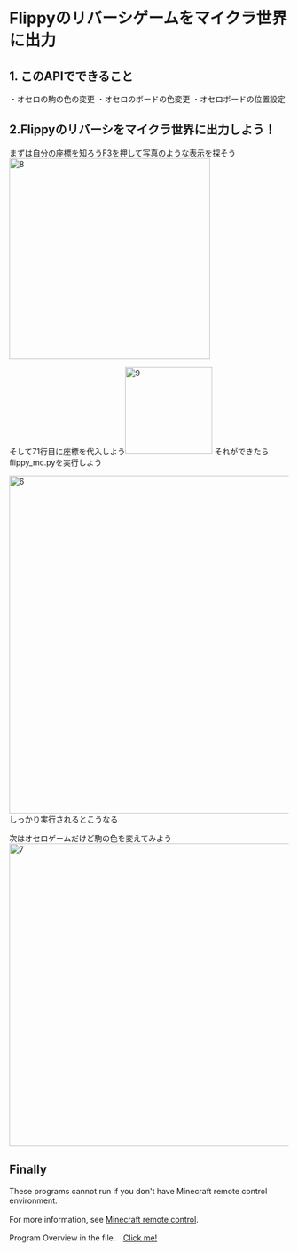# Flippyのリバーシゲームをマイクラ世界に出力

## 1. このAPIでできること
・オセロの駒の色の変更
・オセロのボードの色変更
・オセロボードの位置設定

## 2.Flippyのリバーシをマイクラ世界に出力しよう！
  まずは自分の座標を知ろうF3を押して写真のような表示を探そう
<img width="362" alt="8" src="https://github.com/user-attachments/assets/f15027e9-087c-4950-8e1c-03b5fc2c011e">

そして71行目に座標を代入しよう<img width="157" alt="9" src="https://github.com/user-attachments/assets/a68bb613-e4c7-4e33-9f87-06d5fdc86f92">
それができたらflippy_mc.pyを実行しよう

<img width="608" alt="6" src="https://github.com/user-attachments/assets/45695991-5c98-46ea-966b-5c5000aed7bf">
しっかり実行されるとこうなる

次はオセロゲームだけど駒の色を変えてみよう
<img width="545" alt="7" src="https://github.com/user-attachments/assets/89fc4157-6fa0-4a11-bfd0-38d494d8fce7">

   ## Finally

   These programs cannot run if you don't have Minecraft remote control environment.  
   <br>For more information, see <a href="https://github.com/Naohiro2g/minecraft_remote" target="_blank">Minecraft remote control</a>.

   Program Overview in the file.　<a href="https://github.com/harimanjuu/minecraft_remote_itkids/blob/main/itkids_m5/api_06_RS_Harimanjuu/Program_overview.md" target="_blank">Click me!</a>
   
